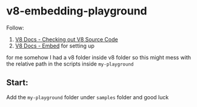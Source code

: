 # v8-embedding-playground

Follow:
1. [V8 Docs - Checking out V8 Source Code](https://v8.dev/docs/source-code#using-git)
2. [V8 Docs - Embed](https://v8.dev/docs/embed) for setting up 

for me somehow I had a v8 folder inside v8 folder so this might mess with the relative path in the scripts inside `my-playground`

## Start:
Add the `my-playground` folder under `samples` folder
and good luck